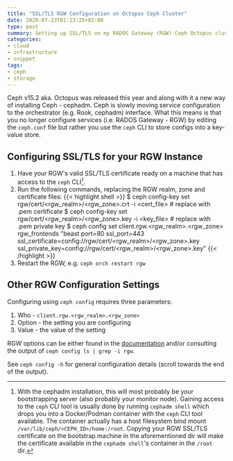 ```yaml
---
title: "SSL/TLS RGW Configuration on Octopus Ceph Cluster"
date: 2020-07-23T01:23:25+02:00
type: post
summary: Setting up SSL/TLS on my RADOS Gateway (RGW) Ceph Octopus cluster was a PITA, here's how I did it!
categories:
- cloud
- infrastructure
- snippet
tags:
- ceph
- storage
---
```


Ceph v15.2 aka. Octopus was released this year and along with it a new way of installing Ceph - cephadm.
Ceph is slowly moving service configuration to the orchestrator (e.g. Rook, cephadm) interface.
What this means is that you no longer configure services (i.e. RADOS Gateway - RGW) by editing the `ceph.conf` 
file but rather you use the `ceph` CLI to store configs into a key-value store.

## Configuring SSL/TLS for your RGW Instance
1. Have your RGW's valid SSL/TLS certificate ready on a machine that has access to the `ceph` CLI[^1].
2. Run the following commands, replacing the RGW realm, zone and certificate files:
{{< highlight shell >}}
$ ceph config-key set rgw/cert/<rgw_realm>/<rgw_zone>.crt -i <cert_file>  # replace with .pem certificate
$ ceph config-key set rgw/cert/<rgw_realm>/<rgw_zone>.key -i <key_file>   # replace with .pem private key
$ ceph config set client.rgw.<rgw_realm>.<rgw_zone> rgw_frontends "beast port=80 ssl_port=443 ssl_certificate=config://rgw/cert/<rgw_realm>/<rgw_zone>.key ssl_private_key=config://rgw/cert/<rgw_realm>/<rgw_zone>.key"
{{< /highlight >}}
3. Restart the RGW, e.g. `ceph orch restart rgw`


[^1]: With the cephadm installation, this will most probably be your bootstrapping server (also probably your monitor node).
Gaining access to the `ceph` CLI tool is usually done by running `cephadm shell` which drops you into a Docker/Podman container 
with the `ceph` CLI tool available. The container actually has a host filesystem bind mount `/var/lib/ceph/<CEPH_ID>/home:/root`.
Copying your RGW SSL/TLS certificate on the bootstrap machine in the aforementioned dir will make the certificate available in
the `cephadm shell`'s container in the `/root` dir.


## Other RGW Configuration Settings
Configuring using `ceph config` requires three parameters:
1. Who - `client.rgw.<rgw_realm>.<rgw_zone>`
2. Option - the setting you are configuring
3. Value - the value of the setting

RGW options can be either found in the [documentation](https://docs.ceph.com/docs/octopus/radosgw/config-ref/) and/or 
consulting the output of `ceph config ls | grep -i rgw`. 

See `ceph config -h` for general configuration details (scroll towards the end of the output).
